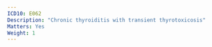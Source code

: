 ```yaml
---
ICD10: E062
Description: "Chronic thyroiditis with transient thyrotoxicosis"
Matters: Yes
Weight: 1
---
```

